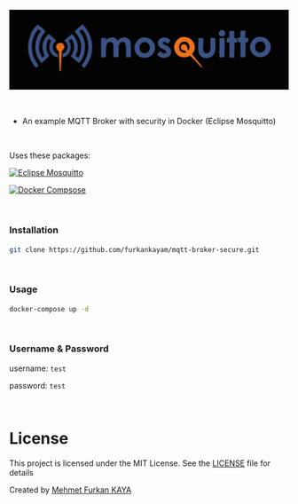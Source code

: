![Mosquitto](/images/mosquitto.jpg)

<br>

- An example MQTT Broker with security in Docker (Eclipse Mosquitto)

<br>

Uses these packages:

[![Eclipse Mosquitto](https://img.shields.io/badge/eclipse%20mosquitto-latest-000?style=for-the-badge&logo=eclipsemosquitto&logoColor=white&color=3C5280)](https://www.java.com/en/)

[![Docker Compsose](https://img.shields.io/badge/Docker%20Compose-3.7-000?style=for-the-badge&logo=Docker&logoColor=white&color=2496ED)](https://www.java.com/en/)

<br>

### Installation

```bash
git clone https://github.com/furkankayam/mqtt-broker-secure.git
```

<br>

### Usage

```bash
docker-compose up -d
```

<br>

### Username & Password

username: `test`

password: `test`

<br>

# License

This project is licensed under the MIT License. See the [LICENSE](LICENSE) file for details

Created by [Mehmet Furkan KAYA](https://www.linkedin.com/in/mehmet-furkan-kaya/)

